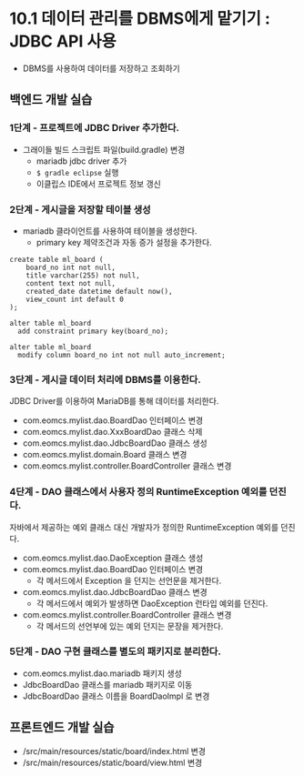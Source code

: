 # 10.1 데이터 관리를 DBMS에게 맡기기 : JDBC API 사용

- DBMS를 사용하여 데이터를 저장하고 조회하기

## 백엔드 개발 실습

### 1단계 - 프로젝트에 JDBC Driver 추가한다.

- 그래이들 빌드 스크립트 파일(build.gradle) 변경
  - mariadb jdbc driver 추가
  - `$ gradle eclipse` 실행
  - 이클립스 IDE에서 프로젝트 정보 갱신

### 2단계 - 게시글을 저장할 테이블 생성

- mariadb 클라이언트를 사용하여 테이블을 생성한다.
  - primary key 제약조건과 자동 증가 설정을 추가한다.

```
create table ml_board (
    board_no int not null,
    title varchar(255) not null,
    content text not null,
    created_date datetime default now(),
    view_count int default 0
);

alter table ml_board
  add constraint primary key(board_no);

alter table ml_board
  modify column board_no int not null auto_increment;
```

### 3단계 - 게시글 데이터 처리에 DBMS를 이용한다.

JDBC Driver를 이용하여 MariaDB를 통해 데이터를 처리한다.

- com.eomcs.mylist.dao.BoardDao 인터페이스 변경
- com.eomcs.mylist.dao.XxxBoardDao 클래스 삭제 
- com.eomcs.mylist.dao.JdbcBoardDao 클래스 생성
- com.eomcs.mylist.domain.Board 클래스 변경
- com.eomcs.mylist.controller.BoardController 클래스 변경

### 4단계 - DAO 클래스에서 사용자 정의 RuntimeException 예외를 던진다.

자바에서 제공하는 예외 클래스 대신 개발자가 정의한 RuntimeException 예외를 던진다.

- com.eomcs.mylist.dao.DaoException 클래스 생성
- com.eomcs.mylist.dao.BoardDao 인터페이스 변경
  - 각 메서드에서 Exception 을 던지는 선언문을 제거한다.
- com.eomcs.mylist.dao.JdbcBoardDao 클래스 변경
  - 각 메서드에서 예외가 발생하면 DaoException 런타입 예외를 던진다.
- com.eomcs.mylist.controller.BoardController 클래스 변경
  - 각 메서드의 선언부에 있는 예외 던지는 문장을 제거한다.

### 5단계 - DAO 구현 클래스를 별도의 패키지로 분리한다.

- com.eomcs.mylist.dao.mariadb 패키지 생성
- JdbcBoardDao 클래스를 mariadb 패키지로 이동
- JdbcBoardDao 클래스 이름을 BoardDaoImpl 로 변경



## 프론트엔드 개발 실습

- /src/main/resources/static/board/index.html 변경
- /src/main/resources/static/board/view.html 변경






#
